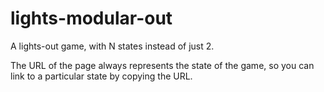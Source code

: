 # lights-modular-out

A lights-out game, with N states instead of just 2.

The URL of the page always represents the state of the game, so you can link to a particular state by copying the URL.
